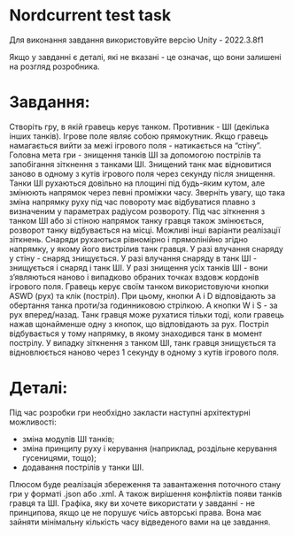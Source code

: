 # Nordcurrent test task
Для виконання завдання використовуйте версію
Unity - 2022.3.8f1

Якщо у завданні є деталі, які не вказані - це означає, що вони залишені на
розгляд розробника.

# Завдання:
Створіть гру, в якій гравець керує танком.
Противник - ШІ (декілька інших танків).
Ігрове поле являє собою прямокутник.
Якщо гравець намагається вийти за межі ігрового поля - натикається на
“стіну”.
Головна мета гри - знищення танків ШІ за допомогою пострілів та
запобігання зіткнення з танками ШІ.
Знищений танк має відновитися заново в одному з кутів ігрового поля через
секунду після знищення.
Танки ШІ рухаються довільно на площині під будь-яким кутом, але змінюють
напрямок через певні проміжки часу.
Зверніть увагу, що така зміна напрямку руху під час повороту має відбуватися
плавно з визначеним у параметрах радіусом розвороту.
Під час зіткнення з танком ШІ або зі стіною напрямок танку гравця також
змінюється, розворот танку відбувається на місці.
Можливі інші варіанти реалізації зіткнень.
Снаряди рухаються рівномірно і прямолінійно згідно напрямку, у якому його
вистрілив танк гравця.
У разі влучання снаряду у стіну - снаряд знищується.
У разі влучання снаряду в танк ШІ - знищується і снаряд і танк ШІ.
У разі знищення усіх танків ШІ - вони з’являються наново і випадково
обраних точках вздовж кордонів ігрового поля.
Гравець керує своїм танком використовуючи кнопки ASWD (рух) та клік
(постріл).
При цьому, кнопки А і D відповідають за обертання танка проти/за
годинниковою стрілкою. А кнопки W і S - за рух вперед/назад.
Танк гравця може рухатися тільки тоді, коли гравець нажав щонайменше
одну з кнопок, що відповідають за рух.
Постріл відбувається у тому напрямку, в якому знаходився танк в момент
пострілу.
У випадку зіткнення з танком ШІ, танк гравця знищується та відновлюється
наново через 1 секунду в одному з кутів ігрового поля.

# Деталі:

Під час розробки гри необхідно закласти наступні архітектурні можливості:
- зміна модулів ШІ танків;
- зміна принципу руху і керування (наприклад, роздільне керування
гусеницями, тощо);
- додавання пострілів у танки ШІ.

Плюсом буде реалізація збереження та завантаження поточного стану гри у
форматі .json або .xml. А також вирішення конфліктів появи танків гравця та
ШІ.
Графіка, яку ви хочете використати у завданні - не принципова, якщо це не
порушує чиїсь авторські права. Вона має зайняти мінімальну кількість часу
відведеного вами на це завдання.
